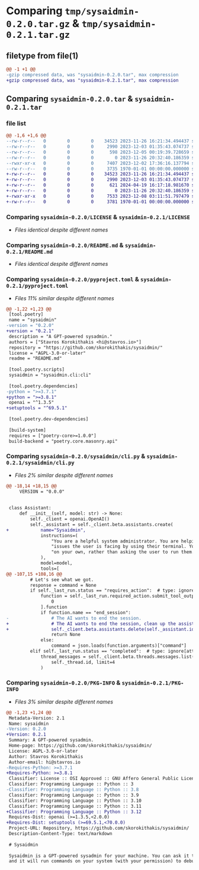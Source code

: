 # Comparing `tmp/sysaidmin-0.2.0.tar.gz` & `tmp/sysaidmin-0.2.1.tar.gz`

## filetype from file(1)

```diff
@@ -1 +1 @@
-gzip compressed data, was "sysaidmin-0.2.0.tar", max compression
+gzip compressed data, was "sysaidmin-0.2.1.tar", max compression
```

## Comparing `sysaidmin-0.2.0.tar` & `sysaidmin-0.2.1.tar`

### file list

```diff
@@ -1,6 +1,6 @@
--rw-r--r--   0        0        0    34523 2023-11-26 16:21:34.494437 sysaidmin-0.2.0/LICENSE
--rw-r--r--   0        0        0     2990 2023-12-03 01:35:43.074737 sysaidmin-0.2.0/README.md
--rw-r--r--   0        0        0      598 2023-12-05 00:19:39.728659 sysaidmin-0.2.0/pyproject.toml
--rw-r--r--   0        0        0        0 2023-11-26 20:32:40.186359 sysaidmin-0.2.0/sysaidmin/__init__.py
--rwxr-xr-x   0        0        0     7407 2023-12-02 17:36:16.137794 sysaidmin-0.2.0/sysaidmin/cli.py
--rw-r--r--   0        0        0     3735 1970-01-01 00:00:00.000000 sysaidmin-0.2.0/PKG-INFO
+-rw-r--r--   0        0        0    34523 2023-11-26 16:21:34.494437 sysaidmin-0.2.1/LICENSE
+-rw-r--r--   0        0        0     2990 2023-12-03 01:35:43.074737 sysaidmin-0.2.1/README.md
+-rw-r--r--   0        0        0      621 2024-04-19 16:17:18.981670 sysaidmin-0.2.1/pyproject.toml
+-rw-r--r--   0        0        0        0 2023-11-26 20:32:40.186359 sysaidmin-0.2.1/sysaidmin/__init__.py
+-rwxr-xr-x   0        0        0     7533 2023-12-08 03:11:51.797479 sysaidmin-0.2.1/sysaidmin/cli.py
+-rw-r--r--   0        0        0     3781 1970-01-01 00:00:00.000000 sysaidmin-0.2.1/PKG-INFO
```

### Comparing `sysaidmin-0.2.0/LICENSE` & `sysaidmin-0.2.1/LICENSE`

 * *Files identical despite different names*

### Comparing `sysaidmin-0.2.0/README.md` & `sysaidmin-0.2.1/README.md`

 * *Files identical despite different names*

### Comparing `sysaidmin-0.2.0/pyproject.toml` & `sysaidmin-0.2.1/pyproject.toml`

 * *Files 11% similar despite different names*

```diff
@@ -1,22 +1,23 @@
 [tool.poetry]
 name = "sysaidmin"
-version = "0.2.0"
+version = "0.2.1"
 description = "A GPT-powered sysadmin."
 authors = ["Stavros Korokithakis <hi@stavros.io>"]
 repository = "https://github.com/skorokithakis/sysaidmin/"
 license = "AGPL-3.0-or-later"
 readme = "README.md"
 
 [tool.poetry.scripts]
 sysaidmin = "sysaidmin.cli:cli"
 
 [tool.poetry.dependencies]
-python = ">=3.7.1"
+python = ">=3.8.1"
 openai = "^1.3.5"
+setuptools = "^69.5.1"
 
 [tool.poetry.dev-dependencies]
 
 [build-system]
 requires = ["poetry-core>=1.0.0"]
 build-backend = "poetry.core.masonry.api"
```

### Comparing `sysaidmin-0.2.0/sysaidmin/cli.py` & `sysaidmin-0.2.1/sysaidmin/cli.py`

 * *Files 2% similar despite different names*

```diff
@@ -18,14 +18,15 @@
     VERSION = "0.0.0"
 
 
 class Assistant:
     def __init__(self, model: str) -> None:
         self._client = openai.OpenAI()
         self._assistant = self._client.beta.assistants.create(
+            name="Sysaidmin",
             instructions=(
                 "You are a helpful system administrator. You are helping to debug Unix "
                 "issues the user is facing by using their terminal. You run commands "
                 "on your own, rather than asking the user to run them."
             ),
             model=model,
             tools=[
@@ -107,15 +108,16 @@
         # Let's see what we got.
         response = command = None
         if self._last_run.status == "requires_action":  # type: ignore[attr-defined]
             function = self._last_run.required_action.submit_tool_outputs.tool_calls[  # type: ignore[attr-defined]
                 0
             ].function
             if function.name == "end_session":
-                # The AI wants to end the session.
+                # The AI wants to end the session, clean up the assistant.
+                self._client.beta.assistants.delete(self._assistant.id)
                 return None
             else:
                 command = json.loads(function.arguments)["command"]
         elif self._last_run.status == "completed":  # type: ignore[attr-defined]
             thread_messages = self._client.beta.threads.messages.list(
                 self._thread.id, limit=4
             )
```

### Comparing `sysaidmin-0.2.0/PKG-INFO` & `sysaidmin-0.2.1/PKG-INFO`

 * *Files 3% similar despite different names*

```diff
@@ -1,23 +1,24 @@
 Metadata-Version: 2.1
 Name: sysaidmin
-Version: 0.2.0
+Version: 0.2.1
 Summary: A GPT-powered sysadmin.
 Home-page: https://github.com/skorokithakis/sysaidmin/
 License: AGPL-3.0-or-later
 Author: Stavros Korokithakis
 Author-email: hi@stavros.io
-Requires-Python: >=3.7.1
+Requires-Python: >=3.8.1
 Classifier: License :: OSI Approved :: GNU Affero General Public License v3 or later (AGPLv3+)
 Classifier: Programming Language :: Python :: 3
-Classifier: Programming Language :: Python :: 3.8
 Classifier: Programming Language :: Python :: 3.9
 Classifier: Programming Language :: Python :: 3.10
 Classifier: Programming Language :: Python :: 3.11
+Classifier: Programming Language :: Python :: 3.12
 Requires-Dist: openai (>=1.3.5,<2.0.0)
+Requires-Dist: setuptools (>=69.5.1,<70.0.0)
 Project-URL: Repository, https://github.com/skorokithakis/sysaidmin/
 Description-Content-Type: text/markdown
 
 # Sysaidmin
 
 Sysaidmin is a GPT-powered sysadmin for your machine. You can ask it to solve a problem,
 and it will run commands on your system (with your permission) to debug what's going on.
```

